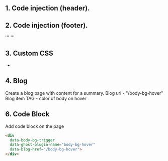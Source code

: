 ## 1. Code injection (header).
<link href="https://ghosthub.boo/assets/bg-switch-on-hover/style.css" rel="stylesheet">

## 2. Code injection (footer).
''' <script>
   const values = {
  	page: '#collection-687b1088b61d2531582003b7',  //page ID
    attribute: 'data-body-bg-trigger'     // code block's attribute
  };
</script>
'''

  <script src="https://ghosthub.boo/assets/bg-switch-on-hover/index.js"></script>

## 3. Custom CSS
   -

## 4. Blog
Create a blog page with content for a summary. Blog url - "/body-bg-hover"
Blog item TAG - color of body on hover

## 6. Code Block
Add code block on the page
```html
<div 
  data-body-bg-trigger 
  data-ghost-plugin-name="body-bg-hover" 
  data-blog-href="/body-bg-hover">
</div>
```






